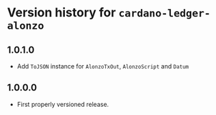 # Version history for `cardano-ledger-alonzo`

## 1.0.1.0

* Add `ToJSON` instance for `AlonzoTxOut`, `AlonzoScript` and `Datum`

## 1.0.0.0

* First properly versioned release.
